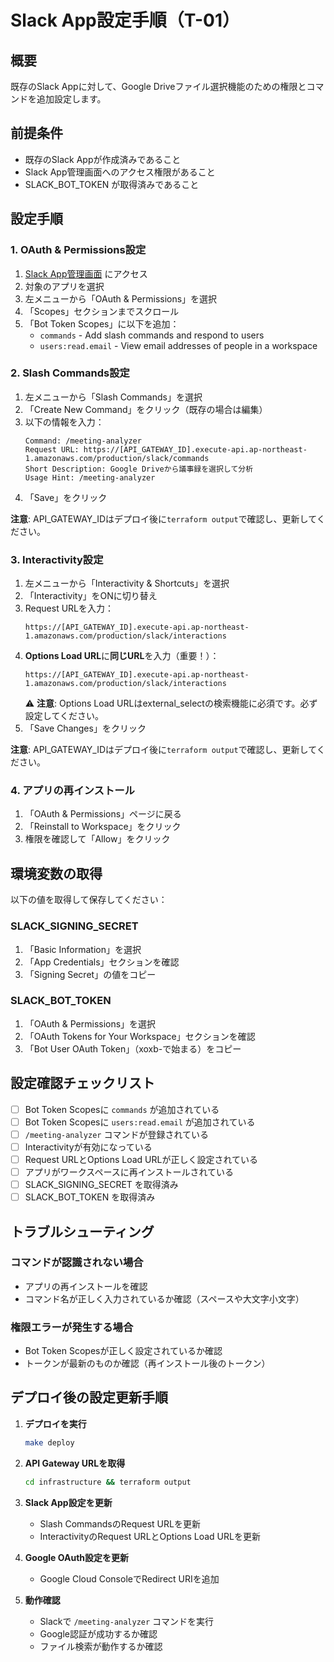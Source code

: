 # Slack App設定手順（T-01）

## 概要
既存のSlack Appに対して、Google Driveファイル選択機能のための権限とコマンドを追加設定します。

## 前提条件
- 既存のSlack Appが作成済みであること
- Slack App管理画面へのアクセス権限があること
- SLACK_BOT_TOKEN が取得済みであること

## 設定手順

### 1. OAuth & Permissions設定

1. [Slack App管理画面](https://api.slack.com/apps) にアクセス
2. 対象のアプリを選択
3. 左メニューから「OAuth & Permissions」を選択
4. 「Scopes」セクションまでスクロール
5. 「Bot Token Scopes」に以下を追加：
   - `commands` - Add slash commands and respond to users
   - `users:read.email` - View email addresses of people in a workspace

### 2. Slash Commands設定

1. 左メニューから「Slash Commands」を選択
2. 「Create New Command」をクリック（既存の場合は編集）
3. 以下の情報を入力：
   ```
   Command: /meeting-analyzer
   Request URL: https://[API_GATEWAY_ID].execute-api.ap-northeast-1.amazonaws.com/production/slack/commands
   Short Description: Google Driveから議事録を選択して分析
   Usage Hint: /meeting-analyzer
   ```
4. 「Save」をクリック

**注意**: API_GATEWAY_IDはデプロイ後に`terraform output`で確認し、更新してください。

### 3. Interactivity設定

1. 左メニューから「Interactivity & Shortcuts」を選択
2. 「Interactivity」をONに切り替え
3. Request URLを入力：
   ```
   https://[API_GATEWAY_ID].execute-api.ap-northeast-1.amazonaws.com/production/slack/interactions
   ```
4. **Options Load URL**に**同じURL**を入力（重要！）：
   ```
   https://[API_GATEWAY_ID].execute-api.ap-northeast-1.amazonaws.com/production/slack/interactions
   ```
   ⚠️ **注意**: Options Load URLはexternal_selectの検索機能に必須です。必ず設定してください。
5. 「Save Changes」をクリック

**注意**: API_GATEWAY_IDはデプロイ後に`terraform output`で確認し、更新してください。

### 4. アプリの再インストール

1. 「OAuth & Permissions」ページに戻る
2. 「Reinstall to Workspace」をクリック
3. 権限を確認して「Allow」をクリック

## 環境変数の取得

以下の値を取得して保存してください：

### SLACK_SIGNING_SECRET
1. 「Basic Information」を選択
2. 「App Credentials」セクションを確認
3. 「Signing Secret」の値をコピー

### SLACK_BOT_TOKEN
1. 「OAuth & Permissions」を選択
2. 「OAuth Tokens for Your Workspace」セクションを確認
3. 「Bot User OAuth Token」（xoxb-で始まる）をコピー

## 設定確認チェックリスト

- [ ] Bot Token Scopesに `commands` が追加されている
- [ ] Bot Token Scopesに `users:read.email` が追加されている
- [ ] `/meeting-analyzer` コマンドが登録されている
- [ ] Interactivityが有効になっている
- [ ] Request URLとOptions Load URLが正しく設定されている
- [ ] アプリがワークスペースに再インストールされている
- [ ] SLACK_SIGNING_SECRET を取得済み
- [ ] SLACK_BOT_TOKEN を取得済み

## トラブルシューティング

### コマンドが認識されない場合
- アプリの再インストールを確認
- コマンド名が正しく入力されているか確認（スペースや大文字小文字）

### 権限エラーが発生する場合
- Bot Token Scopesが正しく設定されているか確認
- トークンが最新のものか確認（再インストール後のトークン）

## デプロイ後の設定更新手順

1. **デプロイを実行**
   ```bash
   make deploy
   ```

2. **API Gateway URLを取得**
   ```bash
   cd infrastructure && terraform output
   ```

3. **Slack App設定を更新**
   - Slash CommandsのRequest URLを更新
   - InteractivityのRequest URLとOptions Load URLを更新

4. **Google OAuth設定を更新**
   - Google Cloud ConsoleでRedirect URIを追加

5. **動作確認**
   - Slackで `/meeting-analyzer` コマンドを実行
   - Google認証が成功するか確認
   - ファイル検索が動作するか確認
